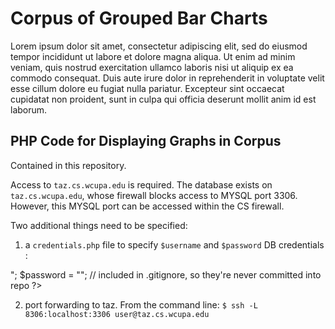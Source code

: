 # Corpus of Grouped Bar Charts #

Lorem ipsum dolor sit amet, consectetur adipiscing elit, sed do eiusmod tempor incididunt ut labore et dolore magna aliqua. Ut enim ad minim veniam, quis nostrud exercitation ullamco laboris nisi ut aliquip ex ea commodo consequat. Duis aute irure dolor in reprehenderit in voluptate velit esse cillum dolore eu fugiat nulla pariatur. Excepteur sint occaecat cupidatat non proident, sunt in culpa qui officia deserunt mollit anim id est laborum.

## PHP Code for Displaying Graphs in Corpus ##

Contained in this repository.

Access to `taz.cs.wcupa.edu` is required. The database exists on `taz.cs.wcupa.edu`, whose firewall blocks access to MYSQL port 3306. However, this MYSQL port can be accessed within the CS firewall. 

Two additional things need to be specified:
  1. a `credentials.php` file to specify `$username` and `$password` DB credentials :

<?php
// must first forward local port to taz
// remote connections to port 3306 are blocked
// $ ssh -L 8306:localhost:3306 user@taz.cs.wcupa.edu
$host = "127.0.0.1";
$port = 8306;              // forwarded port

$dbname = "PieCharts";
$username = "<username>";
$password = "<password>";

// included in .gitignore, so they're never committed into repo

?>

  2. port forwarding to taz. From the command line: `$ ssh -L 8306:localhost:3306 user@taz.cs.wcupa.edu`

